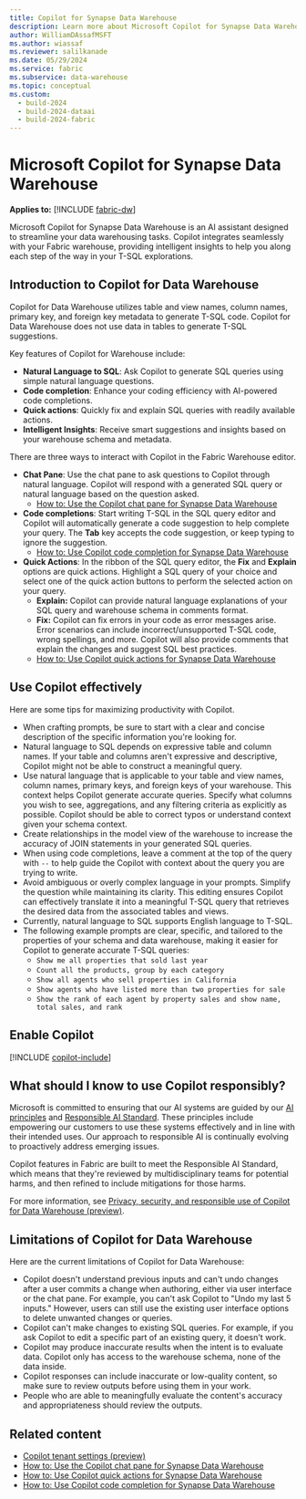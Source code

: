 ```yaml
---
title: Copilot for Synapse Data Warehouse
description: Learn more about Microsoft Copilot for Synapse Data Warehouse in Microsoft Fabric, the integrated AI assistant for your Fabric warehouse.
author: WilliamDAssafMSFT
ms.author: wiassaf
ms.reviewer: salilkanade
ms.date: 05/29/2024
ms.service: fabric
ms.subservice: data-warehouse
ms.topic: conceptual
ms.custom:
  - build-2024
  - build-2024-dataai
  - build-2024-fabric
---
```

# Microsoft Copilot for Synapse Data Warehouse

**Applies to:** [!INCLUDE [fabric-dw](includes/applies-to-version/fabric-dw.md)]

Microsoft Copilot for Synapse Data Warehouse is an AI assistant designed to streamline your data warehousing tasks. Copilot integrates seamlessly with your Fabric warehouse, providing intelligent insights to help you along each step of the way in your T-SQL explorations.

## Introduction to Copilot for Data Warehouse

Copilot for Data Warehouse utilizes table and view names, column names, primary key, and foreign key metadata to generate T-SQL code. Copilot for Data Warehouse does not use data in tables to generate T-SQL suggestions.

Key features of Copilot for Warehouse include:

- **Natural Language to SQL**: Ask Copilot to generate SQL queries using simple natural language questions.
- **Code completion**: Enhance your coding efficiency with AI-powered code completions.
- **Quick actions**: Quickly fix and explain SQL queries with readily available actions.
- **Intelligent Insights**: Receive smart suggestions and insights based on your warehouse schema and metadata.

There are three ways to interact with Copilot in the Fabric Warehouse editor.

- **Chat Pane**: Use the chat pane to ask questions to Copilot through natural language. Copilot will respond with a generated SQL query or natural language based on the question asked.
    - [How to: Use the Copilot chat pane for Synapse Data Warehouse](copilot-chat-pane.md)
- **Code completions**: Start writing T-SQL in the SQL query editor and Copilot will automatically generate a code suggestion to help complete your query. The **Tab** key accepts the code suggestion, or keep typing to ignore the suggestion.
    - [How to: Use Copilot code completion for Synapse Data Warehouse](copilot-code-completion.md)
- **Quick Actions**: In the ribbon of the SQL query editor, the **Fix** and **Explain** options are quick actions. Highlight a SQL query of your choice and select one of the quick action buttons to perform the selected action on your query.
    - **Explain:** Copilot can provide natural language explanations of your SQL query and warehouse schema in comments format.
    - **Fix:** Copilot can fix errors in your code as error messages arise. Error scenarios can include incorrect/unsupported T-SQL code, wrong spellings, and more. Copilot will also provide comments that explain the changes and suggest SQL best practices.
    - [How to: Use Copilot quick actions for Synapse Data Warehouse](copilot-quick-action.md)

## Use Copilot effectively

Here are some tips for maximizing productivity with Copilot.

- When crafting prompts, be sure to start with a clear and concise description of the specific information you're looking for.
- Natural language to SQL depends on expressive table and column names. If your table and columns aren't expressive and descriptive, Copilot might not be able to construct a meaningful query.
- Use natural language that is applicable to your table and view names, column names, primary keys, and foreign keys of your warehouse. This context helps Copilot generate accurate queries. Specify what columns you wish to see, aggregations, and any filtering criteria as explicitly as possible. Copilot should be able to correct typos or understand context given your schema context.
- Create relationships in the model view of the warehouse to increase the accuracy of JOIN statements in your generated SQL queries.
- When using code completions, leave a comment at the top of the query with `--` to help guide the Copilot with context about the query you are trying to write.
- Avoid ambiguous or overly complex language in your prompts. Simplify the question while maintaining its clarity. This editing ensures Copilot can effectively translate it into a meaningful T-SQL query that retrieves the desired data from the associated tables and views.
- Currently, natural language to SQL supports English language to T-SQL.
- The following example prompts are clear, specific, and tailored to the properties of your schema and data warehouse, making it easier for Copilot to generate accurate T-SQL queries:
    - `Show me all properties that sold last year`
    - `Count all the products, group by each category`
    - `Show all agents who sell properties in California`
    - `Show agents who have listed more than two properties for sale`
    - `Show the rank of each agent by property sales and show name, total sales, and rank`

## Enable Copilot

[!INCLUDE [copilot-include](../includes/copilot-include.md)]

## What should I know to use Copilot responsibly?

Microsoft is committed to ensuring that our AI systems are guided by our [AI principles](https://www.microsoft.com/ai/principles-and-approach/) and [Responsible AI Standard](https://query.prod.cms.rt.microsoft.com/cms/api/am/binary/RE5cmFl). These principles include empowering our customers to use these systems effectively and in line with their intended uses. Our approach to responsible AI is continually evolving to proactively address emerging issues.

Copilot features in Fabric are built to meet the Responsible AI Standard, which means that they're reviewed by multidisciplinary teams for potential harms, and then refined to include mitigations for those harms.

For more information, see [Privacy, security, and responsible use of Copilot for Data Warehouse (preview)](../get-started/copilot-data-warehouse-privacy-security.md).

## Limitations of Copilot for Data Warehouse

Here are the current limitations of Copilot for Data Warehouse:

- Copilot doesn't understand previous inputs and can't undo changes after a user commits a change when authoring, either via user interface or the chat pane. For example, you can't ask Copilot to "Undo my last 5 inputs." However, users can still use the existing user interface options to delete unwanted changes or queries.
- Copilot can't make changes to existing SQL queries. For example, if you ask Copilot to edit a specific part of an existing query, it doesn't work.
- Copilot may produce inaccurate results when the intent is to evaluate data. Copilot only has access to the warehouse schema, none of the data inside.
- Copilot responses can include inaccurate or low-quality content, so make sure to review outputs before using them in your work.
- People who are able to meaningfully evaluate the content's accuracy and appropriateness should review the outputs.

## Related content

- [Copilot tenant settings (preview)](../admin/service-admin-portal-copilot.md)
- [How to: Use the Copilot chat pane for Synapse Data Warehouse](copilot-chat-pane.md)
- [How to: Use Copilot quick actions for Synapse Data Warehouse](copilot-quick-action.md)
- [How to: Use Copilot code completion for Synapse Data Warehouse](copilot-code-completion.md)